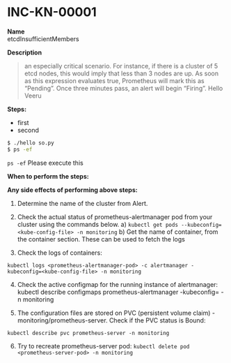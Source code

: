 # INC-KN-00001

**Name**</br>
etcdInsufficientMembers

**Description**</br>
> an especially critical scenario. For instance, if there is a cluster of 5 etcd nodes, this would imply that less than 3 nodes are up. As soon as this expression evaluates true, Prometheus will mark this as “Pending”. Once three minutes pass, an alert will begin “Firing”.
> Hello Veeru

**Steps:**</br>
* first
* second

```bash
$ ./hello so.py
$ ps -ef

```

`
ps -ef
` Please execute this




**When to perform the steps:**</br>

**Any side effects of performing above steps:**</br>


1) Determine the name of the cluster from Alert.

2) Check the actual status of prometheus-alertmanager pod from your cluster using the commands below.
a) `kubectl get pods --kubeconfig=<kube-config-file> -n monitoring`
b) Get the name of container, from the container section. These can be used to fetch the logs

3) Check the logs of containers:

`kubectl logs <prometheus-alertmanager-pod> -c alertmanager -kubeconfig=<kube-config-file> -n monitoring`

4) Check the active configmap for the running instance of alertmanager:
kubectl describe configmaps prometheus-alertmanager -kubeconfig=<kube-config-file> -n monitoring

5) The configuration files are stored on PVC (persistent volume claim) - monitoring/prometheus-server. Check if the PVC status is Bound:

`kubectl describe pvc prometheus-server -n monitoring`

6) Try to recreate prometheus-server pod:
`kubectl delete pod <prometheus-server-pod> -n monitoring`
